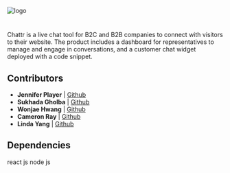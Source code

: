 ![logo](https://tbncdn.freelogodesign.org/cf170e4b-6edc-484b-9bca-ce1c01756b07.png?1552522558297)
#
Chattr is a live chat tool for B2C and B2B companies to connect with visitors to their website. The product includes a dashboard for representatives to manage and engage in conversations,  and a customer chat widget deployed with a code snippet.


## Contributors

- **Jennifer Player** | [Github](https://github.com/chainchompa)
- **Sukhada Gholba** | [Github](https://github.com/sukhadagholba)
- **Wonjae Hwang** | [Github](https://github.com/verydecent)
- **Cameron Ray** | [Github](https://github.com/upsmancsr)
- **Linda Yang** | [Github](https://github.com/lyang9)





## Dependencies

react js node js
